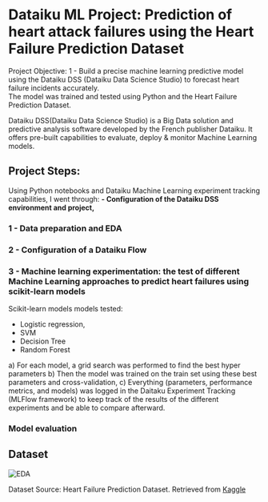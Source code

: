 <h1>Dataiku ML Project: Prediction of heart attack failures using the Heart Failure Prediction Dataset</h1>

Project Objective: 1 - Build a precise machine learning predictive model using the Dataiku DSS (Dataiku Data Science Studio) to forecast heart failure incidents accurately.  
The model was trained and tested using Python and the Heart Failure Prediction Dataset.

Dataiku DSS(Dataiku Data Science Studio) is a Big Data solution and predictive analysis software developed by the French publisher Dataiku. It offers pre-built capabilities to evaluate, deploy & monitor Machine Learning models.

<h2>Project Steps: </h2>

Using Python notebooks and Dataiku Machine Learning experiment tracking capabilities, I went through:
<b>- Configuration of the Dataiku DSS environment and project,</b>

<h3>1 - Data preparation and EDA</h3>
  
<h3>2 - Configuration of a Dataiku Flow</h3>
  
<h3>3 - Machine learning experimentation: the test of different Machine Learning approaches to predict heart failures using scikit-learn models</h3>

Scikit-learn models models tested: 
  - Logistic regression,
  - SVM
  - Decision Tree
  - Random Forest
  
a) For each model, a grid search was performed to find the best hyper parameters
b) Then the model was trained on the train set using these best parameters and cross-validation,
c) Everything (parameters, performance metrics, and models) was logged in the Daitaku Experiment Tracking (MLFlow framework) to keep track of the results of the different experiments and be able to compare afterward. 

<h3>Model evaluation</h3>


<h2>Dataset </h2>

![EDA](https://github.com/Pollybs/dataiku_ML_heart_attack_prediction/blob/main/EDA-Heart-Failure-Prediction-Dataset.png)

Dataset Source: Heart Failure Prediction Dataset. Retrieved from <a href="https://www.kaggle.com/datasets/fedesoriano/heart-failure-prediction"> Kaggle</a>
